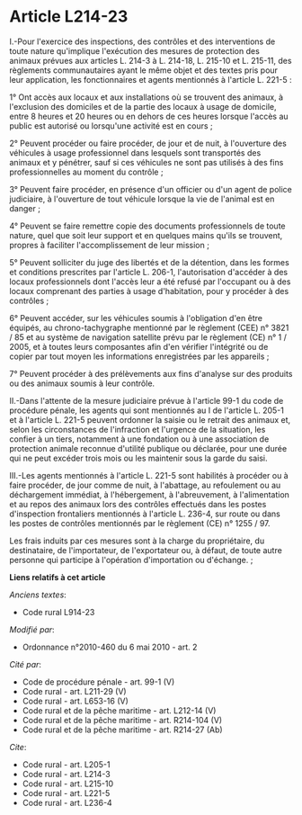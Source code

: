 # Article L214-23

I.-Pour l'exercice des inspections, des contrôles et des interventions de toute nature qu'implique l'exécution des mesures de
protection des animaux prévues aux articles L. 214-3 à L. 214-18, L. 215-10 et L. 215-11, des règlements communautaires ayant
le même objet et des textes pris pour leur application, les fonctionnaires et agents mentionnés à l'article L. 221-5 : 

1° Ont accès aux locaux et aux installations où se trouvent des animaux, à l'exclusion des domiciles et de la partie des
locaux à usage de domicile, entre 8 heures et 20 heures ou en dehors de ces heures lorsque l'accès au public est autorisé ou
lorsqu'une activité est en cours ; 

2° Peuvent procéder ou faire procéder, de jour et de nuit, à l'ouverture des véhicules à usage professionnel dans lesquels
sont transportés des animaux et y pénétrer, sauf si ces véhicules ne sont pas utilisés à des fins professionnelles au moment
du contrôle ; 

3° Peuvent faire procéder, en présence d'un officier ou d'un agent de police judiciaire, à l'ouverture de tout véhicule
lorsque la vie de l'animal est en danger ; 

4° Peuvent se faire remettre copie des documents professionnels de toute nature, quel que soit leur support et en quelques
mains qu'ils se trouvent, propres à faciliter l'accomplissement de leur mission ; 

5° Peuvent solliciter du juge des libertés et de la détention, dans les formes et conditions prescrites par l'article L.
206-1, l'autorisation d'accéder à des locaux professionnels dont l'accès leur a été refusé par l'occupant ou à des locaux
comprenant des parties à usage d'habitation, pour y procéder à des contrôles ; 

6° Peuvent accéder, sur les véhicules soumis à l'obligation d'en être équipés, au chrono-tachygraphe mentionné par le
règlement (CEE) n° 3821 / 85 et au système de navigation satellite prévu par le règlement (CE) n° 1 / 2005, et à toutes leurs
composantes afin d'en vérifier l'intégrité ou de copier par tout moyen les informations enregistrées par les appareils ; 

7° Peuvent procéder à des prélèvements aux fins d'analyse sur des produits ou des animaux soumis à leur contrôle. 

II.-Dans l'attente de la mesure judiciaire prévue à l'article 99-1 du code de procédure pénale, les agents qui sont
mentionnés au I de l'article L. 205-1 et à l'article L. 221-5 peuvent ordonner la saisie ou le retrait des animaux et, selon
les circonstances de l'infraction et l'urgence de la situation, les confier à un tiers, notamment à une fondation ou à une
association de protection animale reconnue d'utilité publique ou déclarée, pour une durée qui ne peut excéder trois mois ou
les maintenir sous la garde du saisi. 

III.-Les agents mentionnés à l'article L. 221-5 sont habilités à procéder ou à faire procéder, de jour comme de nuit, à
l'abattage, au refoulement ou au déchargement immédiat, à l'hébergement, à l'abreuvement, à l'alimentation et au repos des
animaux lors des contrôles effectués dans les postes d'inspection frontaliers mentionnés à l'article L. 236-4, sur route ou
dans les postes de contrôles mentionnés par le règlement (CE) n° 1255 / 97. 

Les frais induits par ces mesures sont à la charge du propriétaire, du destinataire, de l'importateur, de l'exportateur ou, à
défaut, de toute autre personne qui participe à l'opération d'importation ou d'échange. ;

**Liens relatifs à cet article**

_Anciens textes_:

  - Code rural L914-23

_Modifié par_:

  - Ordonnance n°2010-460 du 6 mai 2010 - art. 2

_Cité par_:

  - Code de procédure pénale - art. 99-1 (V)
  - Code rural - art. L211-29 (V)
  - Code rural - art. L653-16 (V)
  - Code rural et de la pêche maritime - art. L212-14 (V)
  - Code rural et de la pêche maritime - art. R214-104 (V)
  - Code rural et de la pêche maritime - art. R214-27 (Ab)

_Cite_:

  - Code rural - art. L205-1
  - Code rural - art. L214-3
  - Code rural - art. L215-10
  - Code rural - art. L221-5
  - Code rural - art. L236-4
